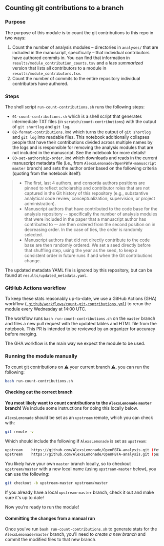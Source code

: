 ## Counting git contributions to a branch

### Purpose

The purpose of this module is to count the git contributions to this repo in two ways:

1. Count the number of analysis modules – directories in `analyses/` that are included in the manuscript, specifically – that individual contributors have authored commits in. 
  You can find that information in `results/module_contribution_counts.tsv` and a _less summarized_ version that lists all contributors to a module in `results/module_contributors.tsv`.
2. Count the number of commits to the entire repository individual contributors have authored.

### Steps

The shell script `run-count-contributions.sh` runs the following steps:

* `01-count-contributions.sh` which is a shell script that generates intermediate TXT files (in `scratch/count-contributions`) with the output of `git shortlog` and `git log`.
* `02-format-contributions.Rmd` which turns the output of `git shortlog` and `git log` into readable files. 
This notebook additionally collapses people that have their contributions divided across multiple names by the logs and is responsible for removing the analysis modules that are not included in the manuscript. 
See the notebook for more details!
* `03-set-authorship-order.Rmd` which downloads and reads in the current manuscript metadata file (i.e., from `AlexsLemonade/OpenPBTA-manuscript` `master` branch) and sets the author order based on the following criteria (quoting from the notebook itself):

> * The first, last 4 authors, and consortia authors positions are pinned to reflect scholarship and contributor roles that are not captured in the Git history of this repository (e.g., substantive analytical code review, conceptualization, supervision, or project administration).
> * Manuscript authors that have contributed to the code base for the analysis repository -- specifically the number of analysis modules that were included in the paper that a manuscript author has contributed to -- are then ordered from the second position on in decreasing order.
> In the case of ties, the order is randomly selected.
> * Manuscript authors that did not directly contribute to the code base are then randomly ordered. 
> We set a seed directly before that shuffling step, using the year as the seed, to keep a consistent order in future runs if and when the Git contributions change.

The updated metadata YAML file is ignored by this repository, but can be found at `results/updated_metadata.yaml`.

### GitHub Actions workflow

To keep these stats reasonably up-to-date, we use a GitHub Actions (GHA) workflow ([`.github/workflows/count-git-contributions.yml`](https://github.com/AlexsLemonade/OpenPBTA-analysis/blob/master/.github/workflows/count-git-contributions.yml)) to rerun the module every Wednesday at 14:00 UTC.

The workflow runs `bash run-count-contributions.sh` on the `master` branch and files a new pull request with the updated tables and HTML file from the notebook.
This PR is intended to be reviewed by an organizer for accuracy before merging.

The GHA workflow is the main way we expect the module to be used.

### Running the module manually

To count git contributions on :warning: your current branch :warning:, you can run the following:

```sh
bash run-count-contributions.sh
```

#### Checking out the correct branch

**You most likely want to count contributions to the `AlexsLemonade` `master` branch!**
We include some instructions for doing this locally below.

`AlexsLemonade` should be set as an `upstream` remote, which you can check with:

```sh
git remote -v
```

Which should include the following if `AlexsLemonade` is set as `upstream`:

```sh
upstream	https://github.com/AlexsLemonade/OpenPBTA-analysis.git (fetch)
upstream	https://github.com/AlexsLemonade/OpenPBTA-analysis.git (push)
```

You likely have your own `master` branch locally, so to checkout `upstream/master` with a new local name (using `upstream-master` below), you can use the following:

```sh
git checkout -b upstream-master upstream/master
```

If you already have a local `upstream-master` branch, check it out and make sure it's up to date!

Now you're ready to run the module!

#### Committing the changes from a manual run

Once you've run `bash run-count-contributions.sh` to generate stats for the `AlexsLemonade/master` branch, you'll need to _create a new branch_ and commit the modified files to that new branch.

